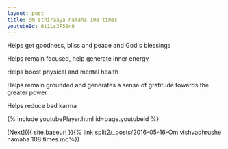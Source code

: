 ```yaml
---
layout: post
title: om sthiraaya namaha 108 times
youtubeId: 6t1Ls3F50n8
---
```

 
 
Helps get goodness, bliss and peace and God's blessings
 
Helps remain focused, help generate inner energy 
 
Helps boost physical and mental health 
 
Helps remain grounded and generates a sense of gratitude towards the greater power 
 
Helps reduce bad karma
 
 
 
 


{% include youtubePlayer.html id=page.youtubeId %}
 
[Next]({{ site.baseurl }}{% link  split2/_posts/2016-05-16-Om vishvadhrushe namaha 108 times.md%})
 

